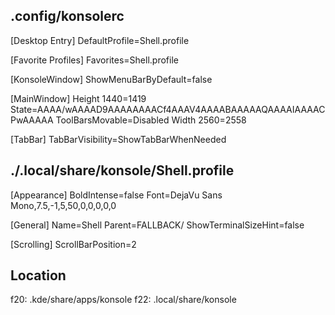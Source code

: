 ## .config/konsolerc                                                                                                                                         

[Desktop Entry]
DefaultProfile=Shell.profile

[Favorite Profiles]
Favorites=Shell.profile

[KonsoleWindow]
ShowMenuBarByDefault=false

[MainWindow]
Height 1440=1419
State=AAAA/wAAAAD9AAAAAAAACf4AAAV4AAAABAAAAAQAAAAIAAAACPwAAAAA
ToolBarsMovable=Disabled
Width 2560=2558

[TabBar]
TabBarVisibility=ShowTabBarWhenNeeded



##  ./.local/share/konsole/Shell.profile                                                                                                                      

[Appearance]
BoldIntense=false
Font=DejaVu Sans Mono,7.5,-1,5,50,0,0,0,0,0

[General]
Name=Shell
Parent=FALLBACK/
ShowTerminalSizeHint=false

[Scrolling]
ScrollBarPosition=2


## Location

f20: .kde/share/apps/konsole
f22: .local/share/konsole
